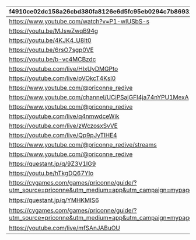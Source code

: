 |f4910ce02dc158a26cbd380fa8126e6d5fc95eb0294c7b8693160edd4a102ca1|7a99238700af4826b54a0b09d60fb362e05f469b8558c7b9b1eea0d0a1571a51|cfbddf17b787aba66e0216d8d23701cc15adc1f58d1cd6af778fbc53faea7d95|e20852427a04e069e445956f6b5fa61a2f4cd6251f0b36a2f51630f16124cf23|404470f92e93444ca528944bceff0f8dded3056ae692842dc7c3917e3929373f|0fa3dfb2fec29c14c308c1dcdd7a44fa70ea92ddf6f2d8ad82b367871a1a76f3|fe43caa385165a8e67ac6cf9214d36a714c33497ab1cbba11a674a159c379096|
| --- | --- | --- | --- | --- | --- | --- |
|https://www.youtube.com/watch?v=P1-wIUSbS-s|2022/8/14 22:00|2022081420|2022/8/14 20:00|||2022/8/8 18:00|
|https://youtu.be/MJswZwqB94g|2022/12/23 12:00|2022120817|2022/12/8 17:00|||2022/12/8 17:00|
|https://youtu.be/4KJK4_U8lt0|2023/2/11 19:30|2023021113|2023/2/11 13:30|||2023/2/11 13:30|
|https://youtu.be/6rsO7sgp0VE|2023/2/12 10:00|2023021119|2023/2/11 19:30|||2023/2/11 19:30|
|https://youtu.be/b-vc4MCBzdc|2023/2/12 22:00|2023021210|2023/2/12 10:00|||2023/2/12 10:00|
|https://youtube.com/live/HIxUyDMGPto|2023/8/12 22:10|2023081220|2023/8/12 20:00|||2023/8/12 20:00|
|https://youtube.com/live/pVOkcT4KsI0|2023/10/22 22:10|2023102221|2023/10/22 20:00|||2023/10/22 20:00|
|https://www.youtube.com/@priconne_redive|2023/12/26 22:00|2023122618|2023/12/26 18:00|||2023/12/26 18:00|
|https://www.youtube.com/channel/UCiPSajGFI4ja74nYPU1MexA|2024/02/11 22:00|2024021015|2024/02/10 15:00|||2024/02/10 15:00|
|https://www.youtube.com/@priconne_redive|2024/03/09 21:05|2024030912|2024/03/09 12:00|||2024/03/09 12:00|
|https://youtube.com/live/q4nmwdceWik|2024/04/27 22:30|2024042710|2024/04/27 10:00|||2024/04/27 10:00|
|https://youtube.com/live/zWczosxSvVE|2024/08/10 23:00|2024081019|2024/08/10 19:00|||2024/08/10 19:00|
|https://youtube.com/live/Qp9pJyTIHE4|2024/08/22 22:00|2024082219|2024/08/22 19:00|||2024/08/22 19:00|
|https://www.youtube.com/@priconne_redive/streams|2024/12/26 22:00|2024122619|2024/12/26 19:00|||2024/12/26 19:00|
|https://www.youtube.com/@priconne_redive|2025/02/09 22:00|2025020815|2025/02/08 15:00|||2025/02/08 15:00|
|https://questant.jp/q/9Z3V1IG9|2025/04/14 23:59|2025040812|2025/04/08 12:00|||2025/04/08 12:00|
|https://youtu.be/hTkgDQ67Ylo|2025/04/26 21:00|2025042618|2025/04/26 18:00|||2025/04/26 18:00|
|https://cygames.com/games/priconne/guide/?utm_source=priconne&utm_medium=app&utm_campaign=mypage_banner|2025/06/16 14:00|2025043012|2025/04/30 12:00|Cygames IDへ|Cygames IDとの連携について|2025/04/30 12:00|
|https://questant.jp/q/YMHKMIS6|2025/07/01 00:00|2025061615|2025/06/16 15:00|アンケートへ|プレイヤーアンケート実施中！|2025/06/16 15:00|
|https://cygames.com/games/priconne/guide/?utm_source=priconne&utm_medium=app&utm_campaign=mypage_banner|2025/07/15 14:29|2025071012|2025/07/10 11:30|Cygames IDへ|Cygames IDとの連携について|2025/07/10 11:30|
|https://youtube.com/live/mfSAnJABuOU|2025/08/09 23:59|2025080912|2025/08/09 12:00|配信ページへ|生放送のお知らせ|2025/08/09 12:00|